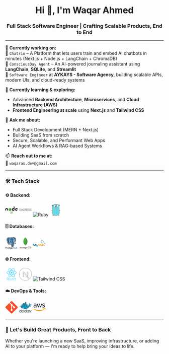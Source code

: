 <h1 align="center">Hi 👋, I'm Waqar Ahmed</h1>
<h3 align="center">Full Stack Software Engineer | Crafting Scalable Products, End to End</h3>

---

🔭 **Currently working on:**  
🚀 `Chatrio` – A Platform that lets users train and embed AI chatbots in minutes (Next.js + Node.js + LangChain + ChromaDB)  
🧠 `ConsciousDay Agent` – An AI-powered journaling assistant using **LangChain**, **SQLite**, and **Streamlit**  
💼 `Software Engineer` at **AYKAYS - Software Agency**, building scalable APIs, modern UIs, and cloud-ready systems

🌱 **Currently learning & exploring:**  
- Advanced **Backend Architecture**, **Microservices**, and **Cloud Infrastructure (AWS)**  
- **Frontend Engineering at scale** using **Next.js** and **Tailwind CSS**  


💬 **Ask me about:**  
- Full Stack Development (MERN + Next.js)  
- Building SaaS from scratch  
- Secure, Scalable, and Performant Web Apps  
- AI Agent Workflows & RAG-based Systems

📫 **Reach out to me at:**  
📧 `waqaras.dev@gmail.com`


---

### 🛠️ Tech Stack

#### ⚙️ Backend:
<p>
  <img src="https://raw.githubusercontent.com/devicons/devicon/master/icons/nodejs/nodejs-original-wordmark.svg" alt="Node.js" width="40"/>
  <img src="https://raw.githubusercontent.com/devicons/devicon/master/icons/express/express-original-wordmark.svg" alt="Express.js" width="40"/>
  <img src="https://www.vectorlogo.zone/logos/ruby-lang/ruby-lang-icon.svg" alt="Ruby" width="40"/>
  <img src="https://raw.githubusercontent.com/devicons/devicon/master/icons/go/go-original.svg" alt="GoLang" width="40"/>
</p>

#### 🗄️ Databases:
<p>
  <img src="https://raw.githubusercontent.com/devicons/devicon/master/icons/postgresql/postgresql-original-wordmark.svg" alt="PostgreSQL" width="40"/>
  <img src="https://raw.githubusercontent.com/devicons/devicon/master/icons/mongodb/mongodb-original-wordmark.svg" alt="MongoDB" width="40"/>
  <img src="https://raw.githubusercontent.com/devicons/devicon/master/icons/mysql/mysql-original-wordmark.svg" alt="MySQL" width="40"/>
</p>

#### 🌐 Frontend:
<p>
  <img src="https://raw.githubusercontent.com/devicons/devicon/master/icons/react/react-original-wordmark.svg" alt="React.js" width="40"/>
  <img src="https://raw.githubusercontent.com/devicons/devicon/master/icons/nextjs/nextjs-line.svg" alt="Next.js" width="40"/>
  <img src="https://www.vectorlogo.zone/logos/tailwindcss/tailwindcss-icon.svg" alt="Tailwind CSS" width="40"/>
</p>

#### ☁️ DevOps & Tools:
<p>
  <img src="https://raw.githubusercontent.com/devicons/devicon/master/icons/git/git-original.svg" alt="Git" width="40"/>
  <img src="https://raw.githubusercontent.com/devicons/devicon/master/icons/docker/docker-original-wordmark.svg" alt="Docker" width="40"/>
  <img src="https://raw.githubusercontent.com/devicons/devicon/master/icons/amazonwebservices/amazonwebservices-original-wordmark.svg" alt="AWS" width="40"/>
</p>

---

### 🚀 Let's Build Great Products, Front to Back
Whether you're launching a new SaaS, improving infrastructure, or adding AI to your platform — I'm ready to help bring your ideas to life.
